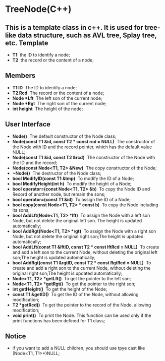 TreeNode(C++)
================
This is a template class in c++. It is used for tree-like data structure, such as AVL tree, Splay tree, etc. 
Template
----------------
- **T1** &#160;the ID to identify a node;
- **T2** &#160;the record or the content of a node;

Members
----------------
- **T1 ID** &#160;The ID to identify a node;
- **T2 Rcd** &#160;The record or the content of a node;
- **Node \*Lft** &#160;The left son of the current node;
- **Node \*Rgt** &#160;The right son of the current node;
- **int height** &#160;The height of the node;

User Interface
----------------
- **Node()** &#160;The default constructor of the Node class;
- **Node(const T1 &id, const T2 \* const rcd = NULL)** &#160;The constructor of the Node with ID and the record pointer, which has the default value NULL;
- **Node(const T1 &id, const T2 &rcd)** &#160;The constructor of the Node with the ID and the record;
- **Node(const Node<T1, T2> &New)** &#160;The copy constructor of the Node;
- **~Node()** &#160;The destructor of the Node class;
- **bool ModifyID(const T1 &tmp)** &#160;To modify the ID of a Node;
- **bool ModifyHeight(int h)** &#160;To modify the height of a Node;
- **bool operator=(const Node<T1, T2> &b)** &#160;To copy the Node ID and Record of another node, but remain the sons;
- **bool operator=(const T1 &id)** &#160;To assign the ID of a Node;
- **bool copy(const Node<T1, T2> \* const b)** &#160;To copy the Node including its sons;
- **bool AddLft(Node<T1, T2> \*lft)** &#160;To assign the Node with a left son Node, but not delete the original left son. The height is updated automatically;
- **bool AddRgt(Node<T1, T2> \*rgt)** &#160;To assign the Node with a right son Node, but not delete the original right son;The height is updated automatically;
- **bool AddLft(const T1 &lftID, const T2 \* const lftRcd = NULL)** &#160;To create and add a left son to the current Node, without deleting the original left son;The height is updated automatically;
- **bool AddRgt(const T1 &rgtID, const T2 \* const RgtRcd = NULL)** &#160;To create and add a right son to the current Node, without deleting the original right son;The height is updated automatically;
- **Node<T1, T2> \*getLft()** &#160;To get the pointer to the left son;
- **Node<T1, T2> \*getRgt()** &#160;To get the pointer to the right son;
- **int getHeight()** &#160;To get the height of the Node;
- **const T1 &getID()** &#160;To get the ID of the Node, without allowing modification;
- **T2 \*getRcd()** &#160;To get the pointer to the record of the Node, allowing modification; 
- **void print()** &#160;To print the Node. This function can be used only if the print functions has been defined for T1 class;

Notice
----------------
- if you want to add a NULL children, you should use tpye cast like (Node<T1, T1>*)NULL;
